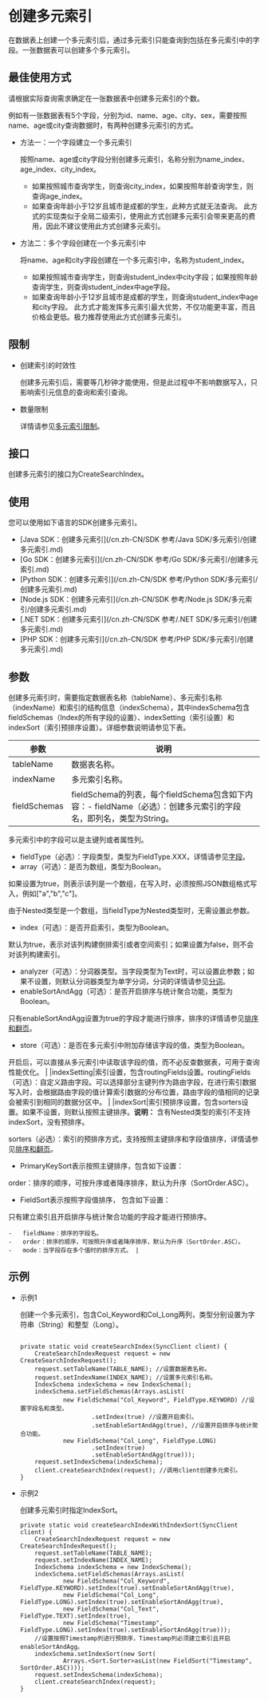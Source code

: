 # 创建多元索引

在数据表上创建一个多元索引后，通过多元索引只能查询到包括在多元索引中的字段。一张数据表可以创建多个多元索引。

## 最佳使用方式

请根据实际查询需求确定在一张数据表中创建多元索引的个数。

例如有一张数据表有5个字段，分别为id、name、age、city、sex，需要按照name、age或city查询数据时，有两种创建多元索引的方式。

-   方法一：一个字段建立一个多元索引

    按照name、age或city字段分别创建多元索引，名称分别为name\_index、age\_index、city\_index。

    -   如果按照城市查询学生，则查询city\_index，如果按照年龄查询学生，则查询age\_index。
    -   如果查询年龄小于12岁且城市是成都的学生，此种方式就无法查询。
    此方式的实现类似于全局二级索引，使用此方式创建多元索引会带来更高的费用，因此不建议使用此方式创建多元索引。

-   方法二：多个字段创建在一个多元索引中

    将name、age和city字段创建在一个多元索引中，名称为student\_index。

    -   如果按照城市查询学生，则查询student\_index中city字段；如果按照年龄查询学生，则查询student\_index中age字段。
    -   如果查询年龄小于12岁且城市是成都的学生，则查询student\_index中age和city字段。
    此方式才能发挥多元索引最大优势，不仅功能更丰富，而且价格会更低。极力推荐使用此方式创建多元索引。


## 限制

-   创建索引的时效性

    创建多元索引后，需要等几秒钟才能使用，但是此过程中不影响数据写入，只影响索引元信息的查询和索引查询。

-   数量限制

    详情请参见[多元索引限制](/cn.zh-CN/功能介绍/使用限制/多元索引限制.md)。


## 接口

创建多元索引的接口为CreateSearchIndex。

## 使用

您可以使用如下语言的SDK创建多元索引。

-   [Java SDK：创建多元索引](/cn.zh-CN/SDK 参考/Java SDK/多元索引/创建多元索引.md)
-   [Go SDK：创建多元索引](/cn.zh-CN/SDK 参考/Go SDK/多元索引/创建多元索引.md)
-   [Python SDK：创建多元索引](/cn.zh-CN/SDK 参考/Python SDK/多元索引/创建多元索引.md)
-   [Node.js SDK：创建多元索引](/cn.zh-CN/SDK 参考/Node.js SDK/多元索引/创建多元索引.md)
-   [.NET SDK：创建多元索引](/cn.zh-CN/SDK 参考/.NET SDK/多元索引/创建多元索引.md)
-   [PHP SDK：创建多元索引](/cn.zh-CN/SDK 参考/PHP SDK/多元索引/创建多元索引.md)

## 参数

创建多元索引时，需要指定数据表名称（tableName）、多元索引名称（indexName）和索引的结构信息（indexSchema），其中indexSchema包含fieldSchemas（Index的所有字段的设置）、indexSetting（索引设置）和indexSort（索引预排序设置）。详细参数说明请参见下表。

|参数|说明|
|--|--|
|tableName|数据表名称。|
|indexName|多元索引名称。|
|fieldSchemas|fieldSchema的列表，每个fieldSchema包含如下内容：-   fieldName（必选）：创建多元索引的字段名，即列名，类型为String。

多元索引中的字段可以是主键列或者属性列。

-   fieldType（必选）：字段类型，类型为FieldType.XXX，详情请参见[字段](/cn.zh-CN/功能介绍/多元索引/使用/概述.md)。
-   array（可选）：是否为数组，类型为Boolean。

如果设置为true，则表示该列是一个数组，在写入时，必须按照JSON数组格式写入，例如\["a","b","c"\]。

由于Nested类型是一个数组，当fieldType为Nested类型时，无需设置此参数。

-   index（可选）：是否开启索引，类型为Boolean。

默认为true，表示对该列构建倒排索引或者空间索引；如果设置为false，则不会对该列构建索引。

-   analyzer（可选）：分词器类型。当字段类型为Text时，可以设置此参数；如果不设置，则默认分词器类型为单字分词，分词的详情请参见[分词](/cn.zh-CN/功能介绍/多元索引/使用/分词.md)。
-   enableSortAndAgg（可选）：是否开启排序与统计聚合功能，类型为Boolean。

只有enableSortAndAgg设置为true的字段才能进行排序，排序的详情请参见[排序和翻页](/cn.zh-CN/功能介绍/多元索引/使用/排序和翻页.md)。

-   store（可选）：是否在多元索引中附加存储该字段的值，类型为Boolean。

开启后，可以直接从多元索引中读取该字段的值，而不必反查数据表，可用于查询性能优化。 |
|indexSetting|索引设置，包含routingFields设置。routingFields（可选）：自定义路由字段。可以选择部分主键列作为路由字段，在进行索引数据写入时，会根据路由字段的值计算索引数据的分布位置，路由字段的值相同的记录会被索引到相同的数据分区中。 |
|indexSort|索引预排序设置，包含sorters设置。如果不设置，则默认按照主键排序。**说明：** 含有Nested类型的索引不支持indexSort，没有预排序。

sorters（必选）：索引的预排序方式，支持按照主键排序和字段值排序，详情请参见[排序和翻页](/cn.zh-CN/功能介绍/多元索引/使用/排序和翻页.md)。

-   PrimaryKeySort表示按照主键排序，包含如下设置：

order：排序的顺序，可按升序或者降序排序，默认为升序（SortOrder.ASC）。

-   FieldSort表示按照字段值排序， 包含如下设置：

只有建立索引且开启排序与统计聚合功能的字段才能进行预排序。

    -   fieldName：排序的字段名。
    -   order：排序的顺序，可按照升序或者降序排序，默认为升序（SortOrder.ASC）。
    -   mode：当字段存在多个值时的排序方式。 |

## 示例

-   示例1

    创建一个多元索引，包含Col\_Keyword和Col\_Long两列，类型分别设置为字符串（String）和整型（Long）。

    ```
    
    private static void createSearchIndex(SyncClient client) {
        CreateSearchIndexRequest request = new CreateSearchIndexRequest();
        request.setTableName(TABLE_NAME); //设置数据表名称。
        request.setIndexName(INDEX_NAME); //设置多元索引名称。
        IndexSchema indexSchema = new IndexSchema();
        indexSchema.setFieldSchemas(Arrays.asList(
                new FieldSchema("Col_Keyword", FieldType.KEYWORD) //设置字段名和类型。
                        .setIndex(true) //设置开启索引。
                        .setEnableSortAndAgg(true), //设置开启排序与统计聚合功能。
                new FieldSchema("Col_Long", FieldType.LONG)
                        .setIndex(true)
                        .setEnableSortAndAgg(true)));
        request.setIndexSchema(indexSchema);
        client.createSearchIndex(request); //调用client创建多元索引。
    }
    ```

-   示例2

    创建多元索引时指定IndexSort。

    ```
    private static void createSearchIndexWithIndexSort(SyncClient client) {
        CreateSearchIndexRequest request = new CreateSearchIndexRequest();
        request.setTableName(TABLE_NAME);
        request.setIndexName(INDEX_NAME);
        IndexSchema indexSchema = new IndexSchema();
        indexSchema.setFieldSchemas(Arrays.asList(
                new FieldSchema("Col_Keyword", FieldType.KEYWORD).setIndex(true).setEnableSortAndAgg(true),
                new FieldSchema("Col_Long", FieldType.LONG).setIndex(true).setEnableSortAndAgg(true),
                new FieldSchema("Col_Text", FieldType.TEXT).setIndex(true),
                new FieldSchema("Timestamp", FieldType.LONG).setIndex(true).setEnableSortAndAgg(true)));
        //设置按照Timestamp列进行预排序，Timestamp列必须建立索引且开启enableSortAndAgg。
        indexSchema.setIndexSort(new Sort(
                Arrays.<Sort.Sorter>asList(new FieldSort("Timestamp", SortOrder.ASC))));
        request.setIndexSchema(indexSchema);
        client.createSearchIndex(request);
    }
    ```


